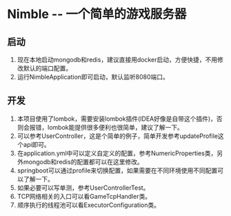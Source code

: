 # Nimble -- 一个简单的游戏服务器

## 启动

1. 现在本地启动mongodb和redis，建议直接用docker启动，方便快捷，不用修改默认的端口配置。
2. 运行NimbleApplication即可启动，默认监听8080端口。

## 开发

1. 本项目使用了lombok，需要安装lombok插件(IDEA好像是自带这个插件)，否则会报错，lombok能提供很多便利也很简单，建议了解一下。
2. 可以参考UserController，这是个简单的例子，简单开发参考updateProfile这个api即可。
3. 在application.yml中可以定义自定义的配置，参考NumericProperties类，另外mongodb和redis的配置都可以在这里修改。
4. springboot可以通过profile来切换配置，如果需要在不同环境使用不同配置可以了解一下。
5. 如果必要可以写单测，参考UserControllerTest。
6. TCP网络相关的入口可以看GameTcpHandler类。
7. 顺序执行的线程池可以看ExecutorConfiguration类。